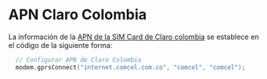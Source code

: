 # APN Claro Colombia

La información de la [APN de la SIM Card de Claro colombia](https://selectra.com.co/empresas/claro/celulares/apn) se establece en el código de la siguiente forma:

```C++
  // Configurar APN de Claro Colombia
  modem.gprsConnect("internet.comcel.com.co", "comcel", "comcel");
```